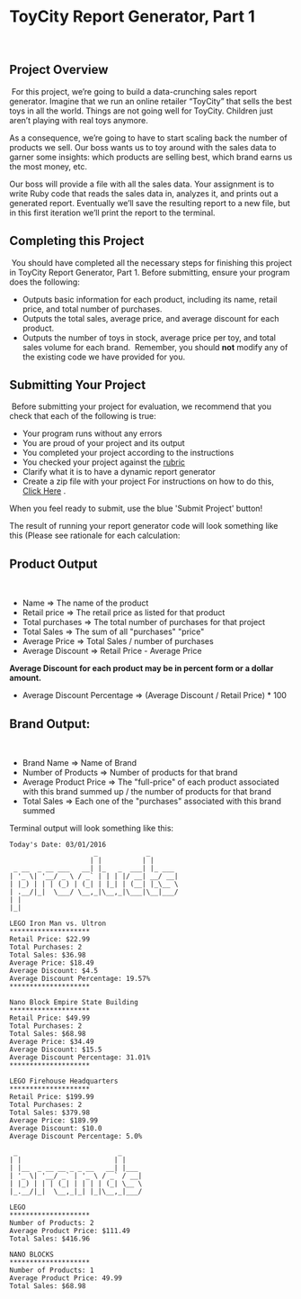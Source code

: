 # ToyCity Report Generator, Part 1
​
## Project Overview
​
For this project, we’re going to build a data-crunching sales report generator. Imagine that we run an online retailer “ToyCity” that sells the best toys in all the world. Things are not going well for ToyCity.  Children just aren’t playing with real toys anymore.
​

As a consequence, we’re going to have to start scaling back the number of products we sell. Our boss wants us to toy around with the sales data to garner some insights: which products are selling best, which brand earns us the most money, etc.
​

Our boss will provide a file with all the sales data. Your assignment is to write Ruby code that reads the sales data in, analyzes it, and prints out a generated report. Eventually we’ll save the resulting report to a new file, but in this first iteration we’ll print the report to the terminal.
​

## Completing this Project
​
You should have completed all the necessary steps for finishing this project in ToyCity Report Generator, Part 1. Before submitting, ensure your program does the following:
​
* Outputs basic information for each product, including its name, retail price, and total number of purchases.
* Outputs the total sales, average price, and average discount for each product.
* Outputs the number of toys in stock, average price per toy, and total sales volume for each brand.
​
Remember, you should **not** modify any of the existing code we have provided for you.
​

## Submitting Your Project
​
Before submitting your project for evaluation, we recommend that you check that each of the following is true:
​
* Your program runs without any errors
* You are proud of your project and its output
* You completed your project according to the instructions
* You checked your project against the [rubric](https://docs.google.com/document/d/1-hvjfP7cLJa6mThuHfz-XASK2rYjMaeKP1B1m5rwlFs/pub "rubric")
* Clarify what it is to have a dynamic report generator
* Create a zip file with your project
For instructions on how to do this, [Click Here](https://docs.google.com/document/d/1jPCDXBuD4xV8PsGLa5K9Fpn_9lSCTrXeOWcUKQGnATU/pub "Instructions on creating a zip file") .
​

When you feel ready to submit, use the blue 'Submit Project' button!
​

The result of running your report generator code will look something like this (Please see rationale for each calculation:
​

## Product Output
​
* Name => The name of the product
* Retail price => The retail price as listed for that product
* Total purchases => The total number of purchases for that project
* Total Sales => The sum of all "purchases" "price"
* Average Price => Total Sales / number of purchases
* Average Discount => Retail Price - Average Price

**Average Discount for each product may be in percent form or a dollar amount.**
​
* Average Discount Percentage => (Average Discount / Retail Price) * 100
​

## Brand Output:
​
* Brand Name => Name of Brand
* Number of Products => Number of products for that brand
* Average Product Price => The "full-price" of each product associated with this brand summed up / the number of products for that brand
* Total Sales => Each one of the "purchases" associated with this brand summed
​

Terminal output will look something like this:
​
```
Today's Date: 03/01/2016
                     _            _       
                    | |          | |      
 _ __  _ __ ___   __| |_   _  ___| |_ ___
| '_ \| '__/ _ \ / _` | | | |/ __| __/ __|
| |_) | | | (_) | (_| | |_| | (__| |_\__ \
| .__/|_|  \___/ \__,_|\__,_|\___|\__|___/
| |                                       
|_|                                       
​
LEGO Iron Man vs. Ultron
********************
Retail Price: $22.99
Total Purchases: 2
Total Sales: $36.98
Average Price: $18.49
Average Discount: $4.5
Average Discount Percentage: 19.57%
********************
​
Nano Block Empire State Building
********************
Retail Price: $49.99
Total Purchases: 2
Total Sales: $68.98
Average Price: $34.49
Average Discount: $15.5
Average Discount Percentage: 31.01%
********************
​
LEGO Firehouse Headquarters
********************
Retail Price: $199.99
Total Purchases: 2
Total Sales: $379.98
Average Price: $189.99
Average Discount: $10.0
Average Discount Percentage: 5.0%
​
 _                         _     
| |                       | |    
| |__  _ __ __ _ _ __   __| |___
| '_ \| '__/ _` | '_ \ / _` / __|
| |_) | | | (_| | | | | (_| \__ \
|_.__/|_|  \__,_|_| |_|\__,_|___/
​
LEGO
********************
Number of Products: 2
Average Product Price: $111.49
Total Sales: $416.96
​
NANO BLOCKS
********************
Number of Products: 1
Average Product Price: 49.99
Total Sales: $68.98
```

